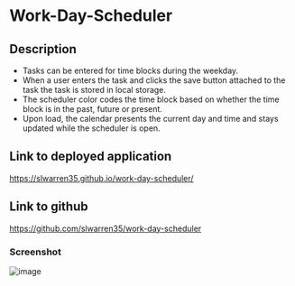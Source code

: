 
# Work-Day-Scheduler

## Description

* Tasks can be entered for time blocks during the weekday.
* When a user enters the task and clicks the save button attached to the task the task is stored in local storage.
* The scheduler color codes the time block based on whether the time block is in the past, future or present.
* Upon load, the calendar presents the current day and time and stays updated while the scheduler is open.

## Link to deployed application

https://slwarren35.github.io/work-day-scheduler/

## Link to github

https://github.com/slwarren35/work-day-scheduler

### Screenshot
![image](https://user-images.githubusercontent.com/88566519/135734242-752247b7-abee-43c7-a138-f969358e7a83.png)
